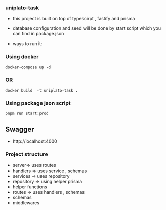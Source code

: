 ### uniplato-task

- this project is built on top of typescirpt , fastify and prisma

- database configuration and seed will be done by start script which you can find in package.json

- ways to run it:

### Using docker

```
docker-compose up -d
```

### OR

`docker build  -t uniplato-task . `

### Using package json script

```
pnpm run start:prod
```

## Swagger

- http://localhost:4000

### Project structure

- server=> uses routes
- handlers => uses service , schemas
- services => uses repository
- repository => using helper prisma
- helper functions
- routes => uses handlers , schemas
- schemas
- middlewares
